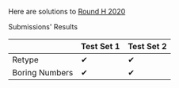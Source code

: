 Here are solutions to [Round H 2020](https://codingcompetitions.withgoogle.com/kickstart/round/000000000019ff49)

Submissions' Results

|                  | Test Set 1  | Test Set 2 | 
| ---------------- | ----------- | ---------- | 
| Retype       |     ✔    |    ✔   |           
| Boring Numbers    |     ✔      |    ✔     |         
   
